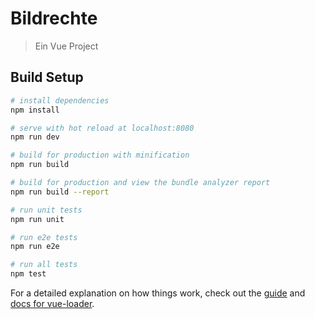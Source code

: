 # Bildrechte

> Ein Vue Project

## Build Setup

``` bash
# install dependencies
npm install

# serve with hot reload at localhost:8080
npm run dev

# build for production with minification
npm run build

# build for production and view the bundle analyzer report
npm run build --report

# run unit tests
npm run unit

# run e2e tests
npm run e2e

# run all tests
npm test
```

For a detailed explanation on how things work, check out 
the [guide](http://vuejs-templates.github.io/webpack/) and 
[docs for vue-loader](http://vuejs.github.io/vue-loader).
